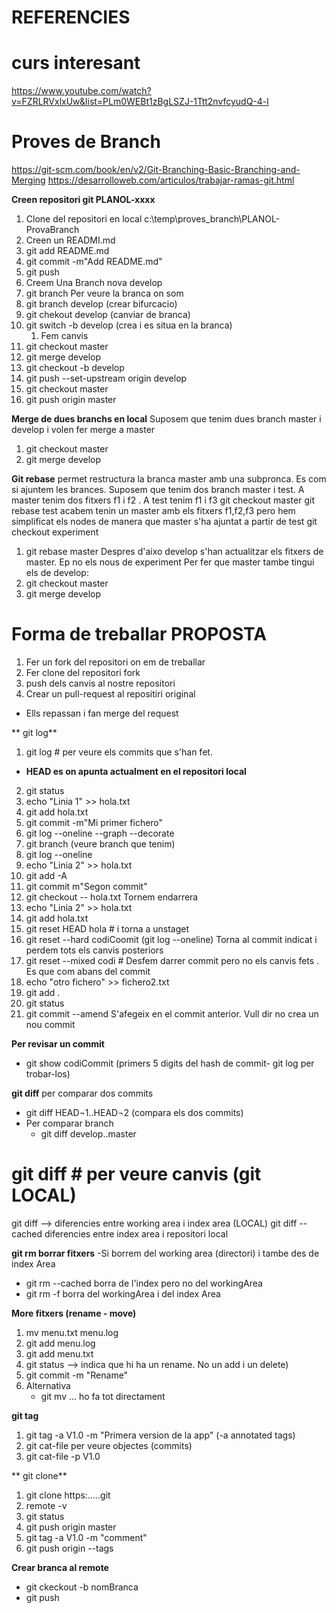 # REFERENCIES
# curs interesant
https://www.youtube.com/watch?v=FZRLRVxlxUw&list=PLm0WEBt1zBgLSZJ-1Ttt2nvfcyudQ-4-l
# Proves de Branch
https://git-scm.com/book/en/v2/Git-Branching-Basic-Branching-and-Merging
https://desarrolloweb.com/articulos/trabajar-ramas-git.html

**Creen repositori git PLANOL-xxxx**
1. Clone del repositori en local c:\temp\proves_branch\PLANOL-ProvaBranch
2. Creen un READMI.md
3. git add README.md
4. git commit -m"Add README.md"
5. git push
6. Creem Una Branch nova develop
7. git branch Per veure la branca on som
8. git branch develop (crear bifurcacio)
9.  git chekout develop (canviar de branca)
10. git switch -b develop (crea i es situa en la branca)
    1.  Fem canvis 
11. git checkout master
12. git merge develop
16. git checkout -b develop
17. git push --set-upstream origin develop
18. git checkout master
19. git push origin master

**Merge de dues branchs en local**
Suposem que tenim dues branch master i develop
i volen fer merge  a master
1. git checkout master
2. git merge develop

**Git rebase**
permet restructura la branca master amb una subpronca. Es com si ajuntem les brances.
Suposem que tenim dos branch master i test. A master tenim dos fitxers f1 i f2 . A test tenim f1 i f3
git checkout master
git rebase test
acabem tenin un master amb els fitxers f1,f2,f3 pero hem simplificat els nodes de manera que master s'ha ajuntat a partir de test
git checkout experiment
1. git rebase master
Despres d'aixo develop s'han actualitzar els fitxers de master. Ep no els nous de experiment
Per fer que master tambe tingui els de develop:
1. git checkout master
2. git merge develop


# Forma de treballar PROPOSTA
1. Fer un fork del repositori on em de treballar
2. Fer clone del repositori fork
3. push dels canvis al nostre repositori
4. Crear un pull-request al repositiri original
  - Ells repassan i fan merge del request


** git log**
1. git log # per veure els commits que s'han fet.
  - **HEAD es on apunta actualment en el repositori local**
2. git status
3. echo "Linia 1" >> hola.txt
4. git add hola.txt
5. git commit -m"Mi primer fichero"
6. git log --oneline --graph --decorate
7. git branch (veure branch que tenim)
8. git log --oneline
9. echo "Linia 2" >> hola.txt
10. git add -A
11. git commit m"Segon commit" 
12. git checkout -- hola.txt Tornem endarrera
13. echo "Linia 2" >> hola.txt
14. git add hola.txt
15. git reset HEAD hola # i torna  a unstaget
16. git reset --hard  codiCoomit (git log --oneline) Torna al commit indicat i perdem tots els canvis posteriors
17. git reset --mixed codi  # Desfem darrer commit pero no els canvis fets . Es que com abans del commit
18. echo "otro fichero" >> fichero2.txt
19. git add .
20. git status
21. git commit --amend S'afegeix en el commit anterior. Vull dir no crea un nou commit

**Per revisar un commit**
- git show codiCommit (primers 5 digits del hash de commit- git log per trobar-los)

**git diff**
per comparar dos commits 
- git diff HEAD¬1..HEAD¬2 (compara els dos commits)
- Per comparar branch
  - git diff develop..master

# git diff # per veure canvis (git LOCAL)
git diff --> diferencies entre working  area i index area (LOCAL)
git diff --cached diferencies entre index area i repositori local

**git rm borrar fitxers**
-Si borrem del working area (directori) i tambe des de index Area
  - git rm --cached borra de l'index pero no del workingArea
  - git rm -f borra del workingArea i del index Area

**More fitxers (rename - move)**
1. mv menu.txt menu.log
2. git add menu.log
3. git add menu.txt
4. git status --> indica que hi ha un rename. No un add i un delete)
5. git commit -m "Rename"
6. Alternativa 
   - git mv ... ho fa tot directament


**git tag**
1. git tag -a V1.0 -m "Primera version de la app" (-a annotated tags)
2. git cat-file  <codi> per veure objectes (commits)
3. git cat-file -p V1.0

** git clone**
1. git clone https:.....git
2. remote -v
3. git status
4. git push origin master
5. git tag -a V1.0 -m "comment"
6. git push origin --tags

**Crear branca al remote**
- git ckeckout -b nomBranca
- git push
